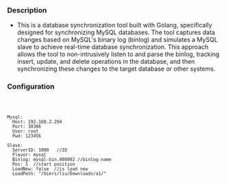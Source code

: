 ### Description
- This is a database synchronization tool built with Golang, specifically designed for synchronizing MySQL databases. The tool captures data changes based on MySQL's binary log (binlog) and simulates a MySQL slave to achieve real-time database synchronization. This approach allows the tool to non-intrusively listen to and parse the binlog, tracking insert, update, and delete operations in the database, and then synchronizing these changes to the target database or other systems.

### Configuration
<code>

    Mysql:
      Host: 192.168.2.204
      Port: 30306
      User: root
      Pwd: 123456

    Slave:
      ServerID: 1000   //ID
      Flavor: mysql   
      Binlog: mysql-bin.000002 //binlog-name
      Pos: 1  //start position
      LoadNew: false  //is load new
      LoadPath: "/Users/liu/Downloads/a1/"
</code>
